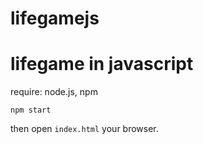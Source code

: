 # lifegamejs
lifegame in javascript
===========================
require: node.js, npm

```npm start```

then open ```index.html``` your browser.
